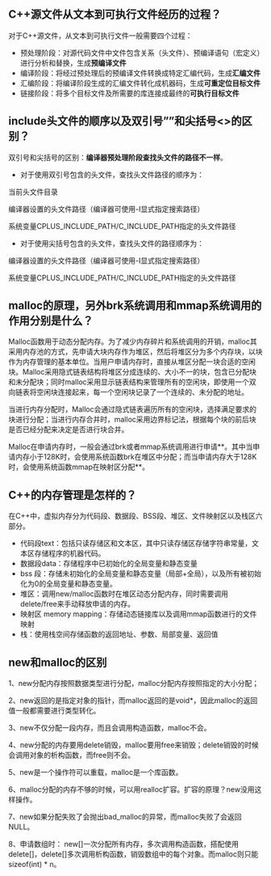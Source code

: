 ## C++源文件从文本到可执行文件经历的过程？

对于C++源文件，从文本到可执行文件一般需要四个过程：

- 预处理阶段：对源代码文件中文件包含关系（头文件）、预编译语句（宏定义）进行分析和替换，生成**预编译文件**
- 编译阶段：将经过预处理后的预编译文件转换成特定汇编代码，生成**汇编文件**
- 汇编阶段：将编译阶段生成的汇编文件转化成机器码，生成**可重定位目标文件**
- 链接阶段：将多个目标文件及所需要的库连接成最终的**可执行目标文件**



## include头文件的顺序以及双引号””和尖括号<>的区别？

双引号和尖括号的区别：**编译器预处理阶段查找头文件的路径不一样**。

- 对于使用双引号包含的头文件，查找头文件路径的顺序为：

当前头文件目录 

编译器设置的头文件路径（编译器可使用-I显式指定搜索路径）

系统变量CPLUS_INCLUDE_PATH/C_INCLUDE_PATH指定的头文件路径

- 对于使用尖括号包含的头文件，查找头文件的路径顺序为：

编译器设置的头文件路径（编译器可使用-I显式指定搜索路径）

系统变量CPLUS_INCLUDE_PATH/C_INCLUDE_PATH指定的头文件路径



## malloc的原理，另外brk系统调用和mmap系统调用的作用分别是什么？

Malloc函数用于动态分配内存。为了减少内存碎片和系统调用的开销，malloc其采用内存池的方式，先申请大块内存作为堆区，然后将堆区分为多个内存块，以块作为内存管理的基本单位。当用户申请内存时，直接从堆区分配一块合适的空闲块。Malloc采用隐式链表结构将堆区分成连续的、大小不一的块，包含已分配块和未分配块；同时malloc采用显示链表结构来管理所有的空闲块，即使用一个双向链表将空闲块连接起来，每一个空闲块记录了一个连续的、未分配的地址。

当进行内存分配时，Malloc会通过隐式链表遍历所有的空闲块，选择满足要求的块进行分配；当进行内存合并时，malloc采用边界标记法，根据每个块的前后块是否已经分配来决定是否进行块合并。

Malloc在申请内存时，一般会通过brk或者mmap系统调用进行申请**。其中当申请内存小于128K时，会使用系统函数brk在堆区中分配；而当申请内存大于128K时，会使用系统函数mmap在映射区分配**。



## C++的内存管理是怎样的？

在C++中，虚拟内存分为代码段、数据段、BSS段、堆区、文件映射区以及栈区六部分。

- 代码段text：包括只读存储区和文本区，其中只读存储区存储字符串常量，文本区存储程序的机器代码。
- 数据段data：存储程序中已初始化的全局变量和静态变量
- bss 段：存储未初始化的全局变量和静态变量（局部+全局），以及所有被初始化为0的全局变量和静态变量。
- 堆区：调用new/malloc函数时在堆区动态分配内存，同时需要调用delete/free来手动释放申请的内存。
- 映射区 memory mapping：存储动态链接库以及调用mmap函数进行的文件映射
- 栈：使用栈空间存储函数的返回地址、参数、局部变量、返回值



## new和malloc的区别

1、new分配内存按照数据类型进行分配，malloc分配内存按照指定的大小分配；

2、new返回的是指定对象的指针，而malloc返回的是void*，因此malloc的返回值一般都需要进行类型转化。

3、new不仅分配一段内存，而且会调用构造函数，malloc不会。

4、new分配的内存要用delete销毁，malloc要用free来销毁；delete销毁的时候会调用对象的析构函数，而free则不会。

5、new是一个操作符可以重载，malloc是一个库函数。

6、malloc分配的内存不够的时候，可以用realloc扩容。扩容的原理？new没用这样操作。

7、new如果分配失败了会抛出bad_malloc的异常，而malloc失败了会返回NULL。

8、申请数组时： new[]一次分配所有内存，多次调用构造函数，搭配使用delete[]，delete[]多次调用析构函数，销毁数组中的每个对象。而malloc则只能sizeof(int) * n。



